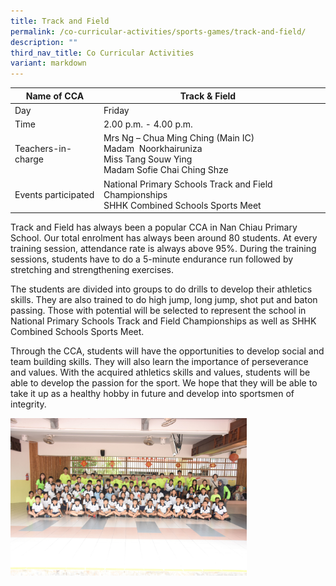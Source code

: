 ```yaml
---
title: Track and Field
permalink: /co-curricular-activities/sports-games/track-and-field/
description: ""
third_nav_title: Co Curricular Activities
variant: markdown
---
```

|Name of CCA|Track &amp; Field|  |
| -------- | ------- | --------------- |
|Day | Friday   | 
| Time |2.00 p.m. - 4.00 p.m. 
|Teachers-in-charge |Mrs Ng – Chua Ming Ching (Main IC)<br>Madam&nbsp; Noorkhairuniza<br>Miss Tang Souw Ying <br>Madam Sofie Chai Ching Shze
|Events participated    |National Primary Schools Track and Field Championships<br>SHHK Combined Schools Sports Meet

<p style="box-sizing: inherit; font-size: 1em;">Track and Field has always been a popular CCA in Nan Chiau Primary School. Our total enrolment has always been around 80 students. At every training session, attendance rate is always above 95%. During the training sessions, students have to do a 5-minute endurance run followed by stretching and strengthening exercises. </p>
<p style="box-sizing: inherit; font-size: 1em;">The students are divided into groups to do drills to develop their athletics skills. They are also trained to do high jump, long jump, shot put and baton passing. Those with potential will be selected to represent the school in National Primary Schools Track and Field Championships as well as SHHK Combined Schools Sports Meet.</p>
<p style="box-sizing: inherit; font-size: 1em;">Through the CCA, students will have the opportunities to develop social and team building skills. They will also learn the importance of perseverance and values. With the acquired athletics skills and values, students will be able to develop the passion for the sport. We hope that they will be able to take it up as a healthy hobby in future and develop into sportsmen of integrity.</p>

<img src="/images/CoCurricularActivities/TracknField/Track___Field_2024.jpg" style="width:75%">
